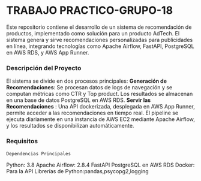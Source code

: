 # TRABAJO PRACTICO-GRUPO-18
Este repositorio contiene el desarrollo de un sistema de recomendación de productos, implementado como solución para un producto AdTech. El sistema genera y sirve recomendaciones personalizadas para publicidades en línea, integrando tecnologías como Apache Airflow, FastAPI, PostgreSQL en AWS RDS, y AWS App Runner.

### Descripción del Proyecto
El sistema se divide en dos procesos principales:
**Generación de Recomendaciones**: Se procesan datos de logs de navegación y se computan métricas  como CTR y Top product. Los resultados se almacenan en una base de datos PostgreSQL en AWS RDS.
**Servir las Recomendaciones** : Una API dockerizada, desplegada en AWS App Runner, permite acceder a las recomendaciones en tiempo real.
El pipeline se ejecuta diariamente en una instancia de AWS EC2 mediante Apache Airflow, y los resultados se disponibilizan automáticamente.

### Requisitos
    Dependencias Principales
Python: 3.8 
Apache Airflow: 2.8.4
FastAPI
PostgreSQL en AWS RDS
Docker: Para la API
Librerías de Python:pandas,psycopg2,logging

